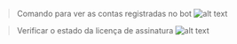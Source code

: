 > Comando para ver as contas registradas no bot
![alt text](https://github.com/lcampos/cryptotelegrambot/blob/master/screenshoots/gerenciador_usuarios/multi_contas.jpeg?raw=true)

> Verificar o estado da licença de assinatura
![alt text](https://github.com/lcampos/cryptotelegrambot/blob/master/screenshoots/gerenciador_usuarios/license.jpeg?raw=true)
